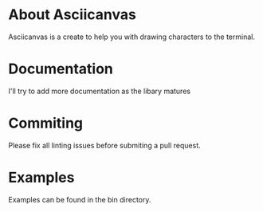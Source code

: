 # About Asciicanvas
Asciicanvas is a create to help you with drawing characters to the terminal.

# Documentation
I'll try to add more documentation as the libary matures

# Commiting
Please fix all linting issues before submiting a pull request.

# Examples
Examples can be found in the bin directory.
